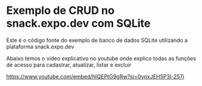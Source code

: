 # Exemplo de CRUD no snack.expo.dev com SQLite

Este é o código fonte do exemplo de banco de dados SQLite utilizando a plataforma snack.expo.dev

Abaixo temos o vídeo explicativo no youtube onde explico todas as funções de acesso para cadastrar, atualizar, listar e excluir

https://www.youtube.com/embed/hIQEPtG9gRw?si=0ynxJEH5P3l-257i
